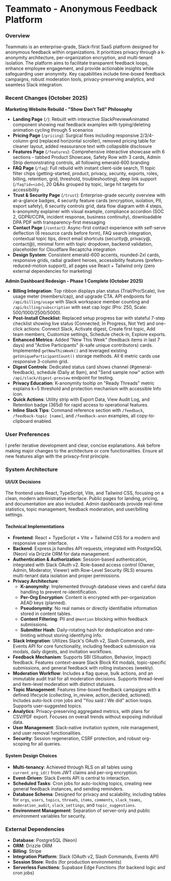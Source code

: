 # Teammato - Anonymous Feedback Platform

### Overview
Teammato is an enterprise-grade, Slack-first SaaS platform designed for anonymous feedback within organizations. It prioritizes privacy through a k-anonymity architecture, per-organization encryption, and multi-tenant isolation. The platform aims to facilitate transparent feedback loops, enhance employee engagement, and provide actionable insights while safeguarding user anonymity. Key capabilities include time-boxed feedback campaigns, robust moderation tools, privacy-preserving analytics, and seamless Slack integration.

### Recent Changes (October 2025)
**Marketing Website Rebuild - "Show Don't Tell" Philosophy**
- **Landing Page** (`/`): Rebuilt with interactive SlackPreviewAnimated component showing real feedback examples with typing/deleting animation cycling through 5 scenarios
- **Pricing Page** (`/pricing`): Surgical fixes including responsive 2/3/4-column grid (replaced horizontal scroller), removed pricing table for cleaner layout, added reassurance text with collapsible disclosure
- **Features Page** (`/features`): Comprehensive interactive showcase with 6 sections - tabbed Product Showcase, Safety Row with 3 cards, Admin Strip demonstrating controls, all following emerald-600 branding
- **FAQ Page** (`/faq`): Full rebuild with instant client-side search, 11 topic filter chips (getting-started, product, privacy, security, exports, roles, billing, retention, grid, threshold, troubleshooting), deep link support (`/faq?id=<id>`), 20 Q&As grouped by topic, large hit targets for accessibility
- **Trust & Security Page** (`/trust`): Enterprise-grade security overview with at-a-glance badges, 4 security feature cards (encryption, isolation, PII, export safety), 6 security controls grid, data flow diagram with 4 steps, k-anonymity explainer with visual example, compliance accordion (SOC 2, GDPR/CCPA, incident response, business continuity), downloadable DPA PDF with transparency-first messaging
- **Contact Page** (`/contact`): Async-first contact experience with self-serve deflection (6 resource cards before form), FAQ search integration, contextual topic tips, direct email shortcuts (security@, privacy@, contact@), minimal form with topic dropdown, backend validation, placeholder for Cloudflare Recaptcha integration
- **Design System**: Consistent emerald-600 accents, rounded-2xl cards, responsive grids, radial gradient heroes, accessibility features (prefers-reduced-motion support), all pages use React + Tailwind only (zero external dependencies for marketing)

**Admin Dashboard Redesign - Phase 1 Complete (October 2025)**
- **Billing Integration**: Top ribbon displays plan status (Trial/Pro/Scale), live usage meter (members/cap), and upgrade CTA. API endpoints for `/api/billing/usage` with Slack workspace member counting and `/api/billing/subscription` with seat cap logic (Pro: 250, Scale: 500/1000/2500/5000).
- **Post-Install Checklist**: Replaced setup progress bar with stateful 7-step checklist showing live status (Connected, In Progress, Not Yet) and one-click actions: Connect Slack, Activate digest, Create first topic, Add team members, Customize settings, Schedule check-in, Explore exports.
- **Enhanced Metrics**: Added "New This Week" (feedback items in last 7 days) and "Active Participants" (k-safe unique contributors) cards. Implemented `getNewThisWeek()` and leveraged existing `getUniqueParticipantCount()` storage methods. All 6 metric cards use responsive 3-column grid.
- **Digest Controls**: Dedicated status card shows channel (#general-feedback), schedule (Daily at 9am), and "Send sample now" action with `/api/slack/digest-preview` endpoint for testing.
- **Privacy Education**: K-anonymity tooltip on "Ready Threads" metric explains k=5 threshold and protection mechanism with accessible Info icon.
- **Quick Actions**: Utility strip with Export Data, View Audit Log, and Retention badge (365d) for rapid access to operational features.
- **Inline Slack Tips**: Command reference section with `/feedback`, `/feedback-topic [name]`, and `/feedback-anon` examples, all copy-to-clipboard enabled.

### User Preferences
I prefer iterative development and clear, concise explanations. Ask before making major changes to the architecture or core functionalities. Ensure all new features align with the privacy-first principle.

### System Architecture

#### UI/UX Decisions
The frontend uses React, TypeScript, Vite, and Tailwind CSS, focusing on a clean, modern administrative interface. Public pages for landing, pricing, and documentation are also included. Admin dashboards provide real-time statistics, topic management, feedback moderation, and user/billing settings.

#### Technical Implementations
- **Frontend**: React + TypeScript + Vite + Tailwind CSS for a modern and responsive user interface.
- **Backend**: Express.js handles API requests, integrated with PostgreSQL (Neon) via Drizzle ORM for data management.
- **Authentication & Authorization**: Session-based authentication, integrated with Slack OAuth v2. Role-based access control (Owner, Admin, Moderator, Viewer) with Row-Level Security (RLS) ensures multi-tenant data isolation and proper permissions.
- **Privacy Architecture**:
    - **K-anonymity**: Implemented through database views and careful data handling to prevent re-identification.
    - **Per-Org Encryption**: Content is encrypted with per-organization AEAD keys (planned).
    - **Pseudonymity**: No real names or directly identifiable information stored in content tables.
    - **Content Filtering**: PII and `@mention` blocking within feedback submissions.
    - **Submitter Hash**: Daily-rotating hash for deduplication and rate-limiting without storing identifying info.
- **Slack Integration**: Utilizes Slack's OAuth v2, Slash Commands, and Events API for core functionality, including feedback submission via modals, daily digests, and invitation workflows.
- **Feedback Mechanism**: Supports SBI (Situation, Behavior, Impact) feedback. Features context-aware Slack Block Kit modals, topic-specific submissions, and general feedback with rolling instances (weekly).
- **Moderation Workflow**: Includes a flag queue, bulk actions, and an immutable audit trail for all moderation decisions. Supports thread-level and item-level moderation with distinct statuses.
- **Topic Management**: Features time-boxed feedback campaigns with a defined lifecycle (collecting, in_review, action_decided, actioned). Includes auto-lock cron jobs and "You said / We did" action loops. Supports user-suggested topics.
- **Analytics**: Privacy-preserving aggregated metrics, with plans for CSV/PDF export. Focuses on overall trends without exposing individual data.
- **User Management**: Slack-native invitation system, role management, and user removal functionalities.
- **Security**: Session regeneration, CSRF protection, and robust org-scoping for all queries.

#### System Design Choices
- **Multi-tenancy**: Achieved through RLS on all tables using `current_org_id()` from JWT claims and per-org encryption.
- **Event-Driven**: Slack Events API is central to interaction.
- **Scheduled Tasks**: Cron jobs for auto-locking topics, creating new general feedback instances, and sending reminders.
- **Database Schema**: Designed for privacy and scalability, including tables for `orgs`, `users`, `topics`, `threads`, `items`, `comments`, `slack_teams`, `moderation_audit`, `slack_settings`, and `topic_suggestions`.
- **Environment Management**: Separation of server-only and public environment variables for security.

### External Dependencies

- **Database**: PostgreSQL (Neon)
- **ORM**: Drizzle ORM
- **Billing**: Stripe
- **Integration Platform**: Slack (OAuth v2, Slash Commands, Events API)
- **Session Store**: Redis (for production environments)
- **Serverless Functions**: Supabase Edge Functions (for backend logic and cron jobs)